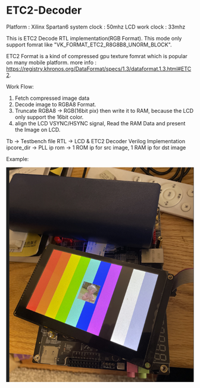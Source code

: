 # ETC2-Decoder
Platform : Xilinx Spartan6
system clock   : 50mhz
LCD work clock : 33mhz

This is ETC2 Decode RTL implementation(RGB Format).
This mode only support fomrat like "VK_FORMAT_ETC2_R8G8B8_UNORM_BLOCK".

ETC2 Format is a kind of compressed gpu texture fomrat which is popular on many mobile platform.
more info : https://registry.khronos.org/DataFormat/specs/1.3/dataformat.1.3.html#ETC2.

Work Flow:
1. Fetch compressed image data
2. Decode image to RGBA8 Format.
3. Truncate RGBA8 -> RGB(16bit pix) then write it to RAM, because the LCD only support the 16bit color.
4. align the LCD VSYNC/HSYNC signal, Read the RAM Data and present the Image on LCD.


Tb         -> Testbench file
RTL        -> LCD & ETC2 Decoder Verilog Implementation
ipcore_dir -> PLL ip
rom        -> 1 ROM ip for src image, 1 RAM ip for dst image

Example:

![image](https://github.com/KOTOKORURU/ETC2-Decoder/blob/master/example.png)
